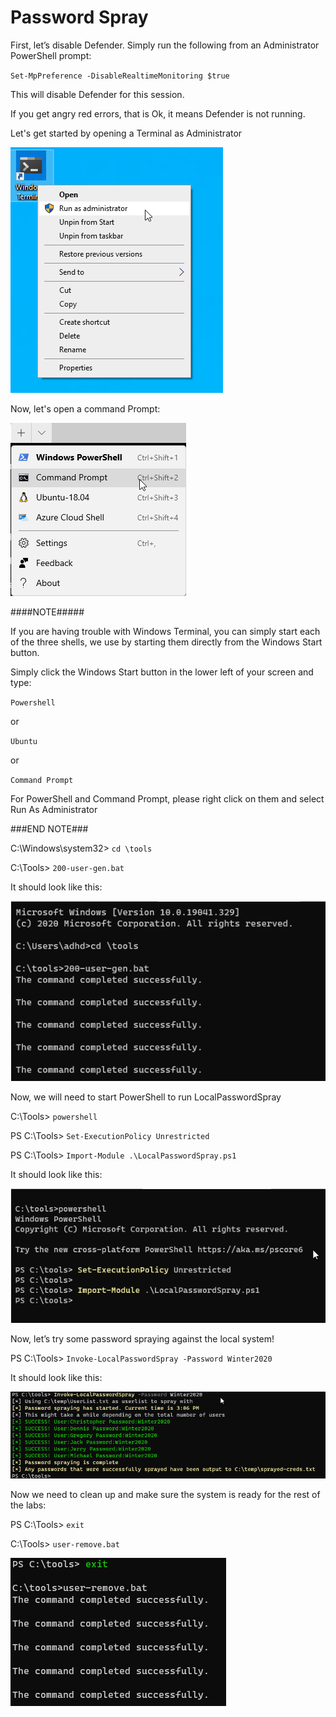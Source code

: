 
# Password Spray

First, let’s disable Defender. Simply run the following from an Administrator PowerShell prompt:

`Set-MpPreference -DisableRealtimeMonitoring $true`

This will disable Defender for this session.

If you get angry red errors, that is Ok, it means Defender is not running.

Let's get started by opening a Terminal as Administrator

![](attachments/Clipboard_2020-06-12-10-36-44.png)

Now, let's open a command Prompt:

![](attachments/Clipboard_2020-06-16-09-53-18.png)

####NOTE##### 

If you are having trouble with Windows Terminal, you can simply start each of the three shells, we use by starting them directly from the Windows Start button. 

 

Simply click the Windows Start button in the lower left of your screen and type: 

 

`Powershell` 

or 

`Ubuntu`

or 

`Command Prompt` 

 

For PowerShell and Command Prompt, please right click on them and select Run As Administrator 

###END NOTE###

C:\Windows\system32> `cd \tools`

C:\Tools> `200-user-gen.bat`

It should look like this:

![](attachments/Clipboard_2020-06-16-10-26-22.png)

Now, we will need to start PowerShell to run LocalPasswordSpray


C:\Tools> `powershell`

PS C:\Tools> `Set-ExecutionPolicy Unrestricted`

PS C:\Tools> `Import-Module .\LocalPasswordSpray.ps1`

It should look like this:

![](attachments/Clipboard_2020-06-16-10-37-09.png)

Now, let’s try some password spraying against the local system!


PS C:\Tools> `Invoke-LocalPasswordSpray -Password Winter2020`

It should look like this:

![](attachments/Clipboard_2020-07-09-15-06-52.png)

Now we need to clean up and make sure the system is ready for the rest of the labs:

PS C:\Tools> `exit`

C:\Tools> `user-remove.bat`

![](attachments/Clipboard_2020-06-16-10-39-16.png)




